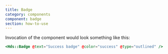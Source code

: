 ```yaml
---
title: Badge
category: components
component: badge
section: how-to-use
---
```


Invocation of the component would look something like this:

```handlebars
<Hds::Badge @text="Success badge" @color="success" @type="outlined" />
```